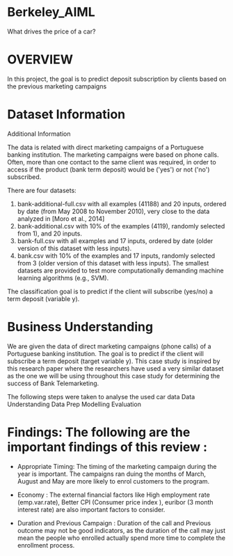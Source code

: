# Berkeley_AIML
What drives the price of a car?


# OVERVIEW
In this project, the goal is to predict deposit subscription by clients based on the previous marketing campaigns
# Dataset Information
Additional Information

The data is related with direct marketing campaigns of a Portuguese banking institution. The marketing campaigns were based on phone calls. Often, more than one contact to the same client was required, in order to access if the product (bank term deposit) would be ('yes') or not ('no') subscribed. 

There are four datasets: 
1) bank-additional-full.csv with all examples (41188) and 20 inputs, ordered by date (from May 2008 to November 2010), very close to the data analyzed in [Moro et al., 2014]
2) bank-additional.csv with 10% of the examples (4119), randomly selected from 1), and 20 inputs.
3) bank-full.csv with all examples and 17 inputs, ordered by date (older version of this dataset with less inputs). 
4) bank.csv with 10% of the examples and 17 inputs, randomly selected from 3 (older version of this dataset with less inputs). 
The smallest datasets are provided to test more computationally demanding machine learning algorithms (e.g., SVM). 

The classification goal is to predict if the client will subscribe (yes/no) a term deposit (variable y).

# Business Understanding
We are given the data of direct marketing campaigns (phone calls) of a Portuguese banking institution. The goal is to predict if the client will subscribe a term deposit (target variable y). This case study is inspired by this research paper where the researchers have used a very similar dataset as the one we will be using throughout this case study for determining the success of Bank Telemarketing.

The following steps were taken to analyse the used car data
Data Understanding
Data Prep
Modelling
Evaluation


# Findings: The following are the important findings of this review : 

* Appropriate Timing: The timing of the marketing campaign during the year is important. The campaigns ran duing the months of March, August and May are more likely to enrol customers to the program.

* Economy : The external financial factors like High employment rate (emp.var.rate), Better CPI (Consumer price index ), euribor (3 month interest rate) are also important factors to consider.

* Duration and Previous Campaign : Duration of the call and Previous outcome may not be good indicators, as the duration of the call may just mean the people who enrolled actually spend more time to complete the enrollment process.

